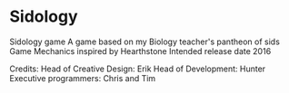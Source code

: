 # Sidology
Sidology game
A game based on my Biology teacher's pantheon of sids
Game Mechanics inspired by Hearthstone
Intended release date 2016

Credits:
Head of Creative Design: Erik
Head of Development: Hunter
Executive programmers: Chris and Tim
